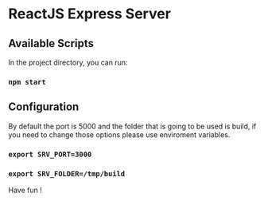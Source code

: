 # ReactJS Express Server

## Available Scripts

In the project directory, you can run:

### `npm start`

## Configuration

By default the port is 5000 and the folder that is going to be used is build, if you need to change those options please use enviroment variables.

### `export SRV_PORT=3000`
### `export SRV_FOLDER=/tmp/build`

Have fun !